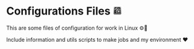 # Configurations Files ![logo-settings](./docs/logo.png)


<p>This are some files of configuration for work in Linux ⚙️🐧</p>

<p>Include information and utils scripts to make jobs and my environment ❤️</p>